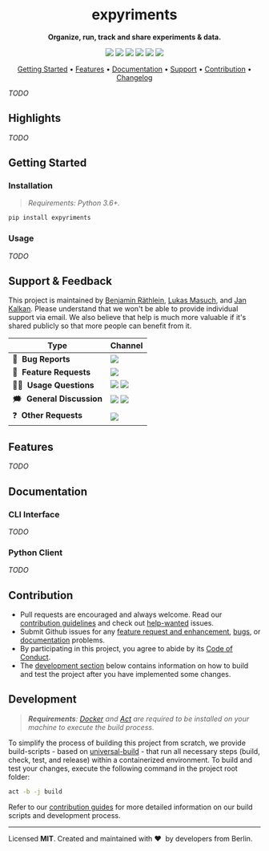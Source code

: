 <!-- markdownlint-disable MD033 MD041 -->
<h1 align="center">
    expyriments
</h1>

<p align="center">
    <strong>Organize, run, track and share experiments & data.</strong>
</p>

<p align="center">
    <a href="https://pypi.org/project/expyriments/" title="PyPi Version"><img src="https://img.shields.io/pypi/v/expyriments?color=green&style=flat"></a>
    <a href="https://pypi.org/project/expyriments/" title="Python Version"><img src="https://img.shields.io/badge/Python-3.6%2B-blue&style=flat"></a>
    <a href="https://github.com/ml-tooling/expyriments/actions?query=workflow%3Abuild-pipeline" title="Build status"><img src="https://img.shields.io/github/workflow/status/ml-tooling/expyriments/build-pipeline?style=flat"></a>
    <a href="https://github.com/ml-tooling/expyriments/blob/main/LICENSE" title="Project License"><img src="https://img.shields.io/badge/License-MIT-green.svg?style=flat"></a>
    <a href="https://gitter.im/ml-tooling/expyriments" title="Chat on Gitter"><img src="https://badges.gitter.im/ml-tooling/expyriments.svg"></a>
    <a href="https://twitter.com/mltooling" title="ML Tooling on Twitter"><img src="https://img.shields.io/twitter/follow/mltooling.svg?label=follow&style=social"></a>
</p>

<p align="center">
  <a href="#getting-started">Getting Started</a> •
  <a href="#features">Features</a> •
  <a href="#documentation">Documentation</a> •
  <a href="#support--feedback">Support</a> •
  <a href="#contribution">Contribution</a> •
  <a href="https://github.com/ml-tooling/expyriments/releases">Changelog</a>
</p>

_TODO_

## Highlights

_TODO_

## Getting Started

### Installation

> _Requirements: Python 3.6+._

```bash
pip install expyriments
```

### Usage

_TODO_

## Support & Feedback

This project is maintained by [Benjamin Räthlein](https://twitter.com/raethlein), [Lukas Masuch](https://twitter.com/LukasMasuch), and [Jan Kalkan](https://www.linkedin.com/in/jan-kalkan-b5390284/). Please understand that we won't be able to provide individual support via email. We also believe that help is much more valuable if it's shared publicly so that more people can benefit from it.

| Type                     | Channel                                              |
| ------------------------ | ------------------------------------------------------ |
| 🚨&nbsp; **Bug Reports**       | <a href="https://github.com/ml-tooling/expyriments/issues?utf8=%E2%9C%93&q=is%3Aopen+is%3Aissue+label%3Abug+sort%3Areactions-%2B1-desc+" title="Open Bug Report"><img src="https://img.shields.io/github/issues/ml-tooling/expyriments/bug.svg?label=bug"></a>                                 |
| 🎁&nbsp; **Feature Requests**  | <a href="https://github.com/ml-tooling/expyriments/issues?q=is%3Aopen+is%3Aissue+label%3Afeature+sort%3Areactions-%2B1-desc" title="Open Feature Request"><img src="https://img.shields.io/github/issues/ml-tooling/expyriments/feature.svg?label=feature%20request"></a>                                 |
| 👩‍💻&nbsp; **Usage Questions**   |   <a href="https://stackoverflow.com/questions/tagged/ml-tooling" title="Open Question on Stackoverflow"><img src="https://img.shields.io/badge/stackoverflow-ml--tooling-orange.svg"></a> <a href="https://gitter.im/ml-tooling/expyriments" title="Chat on Gitter"><img src="https://badges.gitter.im/ml-tooling/expyriments.svg"></a> |
| 🗯&nbsp; **General Discussion** | <a href="https://gitter.im/ml-tooling/expyriments" title="Chat on Gitter"><img src="https://badges.gitter.im/ml-tooling/expyriments.svg"></a> <a href="https://twitter.com/mltooling" title="ML Tooling on Twitter"><img src="https://img.shields.io/twitter/follow/mltooling.svg?style=social"></a>|
| ❓&nbsp; **Other Requests** | <a href="mailto:team@mltooling.org" title="Email ML Tooling Team"><img src="https://img.shields.io/badge/email-ML Tooling-green?logo=mail.ru&logoColor=white"></a> |

## Features

_TODO_

## Documentation

### CLI Interface

_TODO_

### Python Client

_TODO_

## Contribution

- Pull requests are encouraged and always welcome. Read our [contribution guidelines](https://github.com/ml-tooling/expyriments/tree/main/CONTRIBUTING.md) and check out [help-wanted](https://github.com/ml-tooling/expyriments/issues?utf8=%E2%9C%93&q=is%3Aopen+is%3Aissue+label%3A"help+wanted"+sort%3Areactions-%2B1-desc+) issues.
- Submit Github issues for any [feature request and enhancement](https://github.com/ml-tooling/expyriments/issues/new?assignees=&labels=feature&template=02_feature-request.md&title=), [bugs](https://github.com/ml-tooling/expyriments/issues/new?assignees=&labels=bug&template=01_bug-report.md&title=), or [documentation](https://github.com/ml-tooling/expyriments/issues/new?assignees=&labels=documentation&template=03_documentation.md&title=) problems.
- By participating in this project, you agree to abide by its [Code of Conduct](https://github.com/ml-tooling/expyriments/blob/main/.github/CODE_OF_CONDUCT.md).
- The [development section](#development) below contains information on how to build and test the project after you have implemented some changes.

## Development

> _**Requirements**: [Docker](https://docs.docker.com/get-docker/) and [Act](https://github.com/nektos/act#installation) are required to be installed on your machine to execute the build process._

To simplify the process of building this project from scratch, we provide build-scripts - based on [universal-build](https://github.com/ml-tooling/universal-build) - that run all necessary steps (build, check, test, and release) within a containerized environment. To build and test your changes, execute the following command in the project root folder:

```bash
act -b -j build
```

Refer to our [contribution guides](https://github.com/ml-tooling/expyriments/blob/main/CONTRIBUTING.md#development-instructions) for more detailed information on our build scripts and development process.

---

Licensed **MIT**. Created and maintained with ❤️&nbsp; by developers from Berlin.
